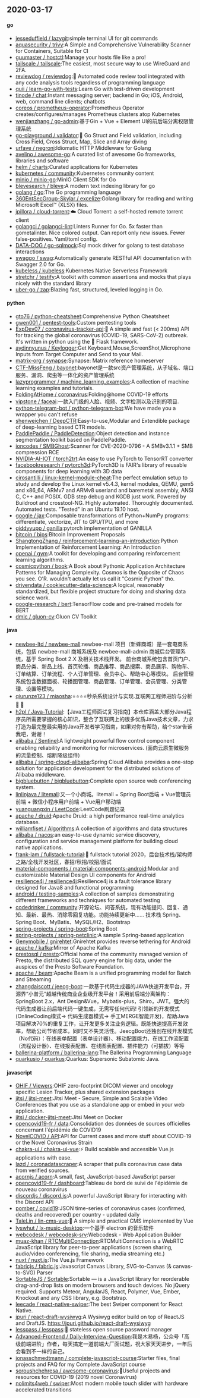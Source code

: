 ## 2020-03-17

#### go
* [jesseduffield / lazygit](https://github.com/jesseduffield/lazygit):simple terminal UI for git commands
* [aquasecurity / trivy](https://github.com/aquasecurity/trivy):A Simple and Comprehensive Vulnerability Scanner for Containers, Suitable for CI
* [guumaster / hostctl](https://github.com/guumaster/hostctl):Manage your hosts file like a pro!
* [tailscale / tailscale](https://github.com/tailscale/tailscale):The easiest, most secure way to use WireGuard and 2FA.
* [reviewdog / reviewdog](https://github.com/reviewdog/reviewdog):🐶
Automated code review tool integrated with any code analysis tools regardless of programming language
* [quii / learn-go-with-tests](https://github.com/quii/learn-go-with-tests):Learn Go with test-driven development
* [tinode / chat](https://github.com/tinode/chat):Instant messaging server; backend in Go; iOS, Android, web, command line clients; chatbots
* [coreos / prometheus-operator](https://github.com/coreos/prometheus-operator):Prometheus Operator creates/configures/manages Prometheus clusters atop Kubernetes
* [wenjianzhang / go-admin](https://github.com/wenjianzhang/go-admin):基于Gin + Vue + Element UI的前后端分离权限管理系统
* [go-playground / validator](https://github.com/go-playground/validator):💯
Go Struct and Field validation, including Cross Field, Cross Struct, Map, Slice and Array diving
* [urfave / negroni](https://github.com/urfave/negroni):Idiomatic HTTP Middleware for Golang
* [avelino / awesome-go](https://github.com/avelino/awesome-go):A curated list of awesome Go frameworks, libraries and software
* [helm / charts](https://github.com/helm/charts):Curated applications for Kubernetes
* [kubernetes / community](https://github.com/kubernetes/community):Kubernetes community content
* [minio / minio-go](https://github.com/minio/minio-go):MinIO Client SDK for Go
* [blevesearch / bleve](https://github.com/blevesearch/bleve):A modern text indexing library for go
* [golang / go](https://github.com/golang/go):The Go programming language
* [360EntSecGroup-Skylar / excelize](https://github.com/360EntSecGroup-Skylar/excelize):Golang library for reading and writing Microsoft Excel™ (XLSX) files.
* [jpillora / cloud-torrent](https://github.com/jpillora/cloud-torrent):☁️
Cloud Torrent: a self-hosted remote torrent client
* [golangci / golangci-lint](https://github.com/golangci/golangci-lint):Linters Runner for Go. 5x faster than gometalinter. Nice colored output. Can report only new issues. Fewer false-positives. Yaml/toml config.
* [DATA-DOG / go-sqlmock](https://github.com/DATA-DOG/go-sqlmock):Sql mock driver for golang to test database interactions
* [swaggo / swag](https://github.com/swaggo/swag):Automatically generate RESTful API documentation with Swagger 2.0 for Go.
* [kubeless / kubeless](https://github.com/kubeless/kubeless):Kubernetes Native Serverless Framework
* [stretchr / testify](https://github.com/stretchr/testify):A toolkit with common assertions and mocks that plays nicely with the standard library
* [uber-go / zap](https://github.com/uber-go/zap):Blazing fast, structured, leveled logging in Go.

#### python
* [gto76 / python-cheatsheet](https://github.com/gto76/python-cheatsheet):Comprehensive Python Cheatsheet
* [gwen001 / pentest-tools](https://github.com/gwen001/pentest-tools):Custom pentesting tools
* [ExpDev07 / coronavirus-tracker-api](https://github.com/ExpDev07/coronavirus-tracker-api):🦠 A simple and fast (< 200ms) API for tracking the global coronavirus (COVID-19, SARS-CoV-2) outbreak. It's written in python using the
🍼
Flask framework.
* [aydinnyunus / Keylogger](https://github.com/aydinnyunus/Keylogger):Get Keyboard,Mouse,ScreenShot,Microphone Inputs from Target Computer and Send to your Mail.
* [matrix-org / synapse](https://github.com/matrix-org/synapse):Synapse: Matrix reference homeserver
* [CTF-MissFeng / bayonet](https://github.com/CTF-MissFeng/bayonet):bayonet是一款src资产管理系统，从子域名、端口服务、漏洞、爬虫等一体化的资产管理系统
* [lazyprogrammer / machine_learning_examples](https://github.com/lazyprogrammer/machine_learning_examples):A collection of machine learning examples and tutorials.
* [FoldingAtHome / coronavirus](https://github.com/FoldingAtHome/coronavirus):Folding@home COVID-19 efforts
* [vipstone / faceai](https://github.com/vipstone/faceai):一款入门级的人脸、视频、文字检测以及识别的项目.
* [python-telegram-bot / python-telegram-bot](https://github.com/python-telegram-bot/python-telegram-bot):We have made you a wrapper you can't refuse
* [shenweichen / DeepCTR](https://github.com/shenweichen/DeepCTR):Easy-to-use,Modular and Extendible package of deep-learning based CTR models.
* [PaddlePaddle / PaddleDetection](https://github.com/PaddlePaddle/PaddleDetection):Object detection and instance segmentation toolkit based on PaddlePaddle.
* [ioncodes / SMBGhost](https://github.com/ioncodes/SMBGhost):Scanner for CVE-2020-0796 - A SMBv3.1.1 + SMB compression RCE
* [NVIDIA-AI-IOT / torch2trt](https://github.com/NVIDIA-AI-IOT/torch2trt):An easy to use PyTorch to TensorRT converter
* [facebookresearch / pytorch3d](https://github.com/facebookresearch/pytorch3d):PyTorch3D is FAIR's library of reusable components for deep learning with 3D data
* [cirosantilli / linux-kernel-module-cheat](https://github.com/cirosantilli/linux-kernel-module-cheat):The perfect emulation setup to study and develop the Linux kernel v5.4.3, kernel modules, QEMU, gem5 and x86_64, ARMv7 and ARMv8 userland and baremetal assembly, ANSI C, C++ and POSIX. GDB step debug and KGDB just work. Powered by Buildroot and crosstool-NG. Highly automated. Thoroughly documented. Automated tests. "Tested" in an Ubuntu 19.10 host.
* [google / jax](https://github.com/google/jax):Composable transformations of Python+NumPy programs: differentiate, vectorize, JIT to GPU/TPU, and more
* [giddyyupp / ganilla](https://github.com/giddyyupp/ganilla):pytorch implementation of GANILLA
* [bitcoin / bips](https://github.com/bitcoin/bips):Bitcoin Improvement Proposals
* [ShangtongZhang / reinforcement-learning-an-introduction](https://github.com/ShangtongZhang/reinforcement-learning-an-introduction):Python Implementation of Reinforcement Learning: An Introduction
* [openai / gym](https://github.com/openai/gym):A toolkit for developing and comparing reinforcement learning algorithms.
* [cosmicpython / book](https://github.com/cosmicpython/book):A Book about Pythonic Application Architecture Patterns for Managing Complexity. Cosmos is the Opposite of Chaos you see. O'R. wouldn't actually let us call it "Cosmic Python" tho.
* [drivendata / cookiecutter-data-science](https://github.com/drivendata/cookiecutter-data-science):A logical, reasonably standardized, but flexible project structure for doing and sharing data science work.
* [google-research / bert](https://github.com/google-research/bert):TensorFlow code and pre-trained models for BERT
* [dmlc / gluon-cv](https://github.com/dmlc/gluon-cv):Gluon CV Toolkit

#### java
* [newbee-ltd / newbee-mall](https://github.com/newbee-ltd/newbee-mall):newbee-mall 项目（新蜂商城）是一套电商系统，包括 newbee-mall 商城系统及 newbee-mall-admin 商城后台管理系统，基于 Spring Boot 2.X 及相关技术栈开发。 前台商城系统包含首页门户、商品分类、新品上线、首页轮播、商品推荐、商品搜索、商品展示、购物车、订单结算、订单流程、个人订单管理、会员中心、帮助中心等模块。 后台管理系统包含数据面板、轮播图管理、商品管理、订单管理、会员管理、分类管理、设置等模块。
* [qiurunze123 / miaosha](https://github.com/qiurunze123/miaosha):⭐⭐⭐⭐秒杀系统设计与实现.互联网工程师进阶与分析
🙋
🐓
* [h2pl / Java-Tutorial](https://github.com/h2pl/Java-Tutorial):【Java工程师面试复习指南】本仓库涵盖大部分Java程序员所需要掌握的核心知识，整合了互联网上的很多优质Java技术文章，力求打造为最完整最实用的Java开发者学习指南，如果对你有帮助，给个star告诉我吧，谢谢！
* [alibaba / Sentinel](https://github.com/alibaba/Sentinel):A lightweight powerful flow control component enabling reliability and monitoring for microservices. (面向云原生微服务的流量控制、熔断降级组件)
* [alibaba / spring-cloud-alibaba](https://github.com/alibaba/spring-cloud-alibaba):Spring Cloud Alibaba provides a one-stop solution for application development for the distributed solutions of Alibaba middleware.
* [bigbluebutton / bigbluebutton](https://github.com/bigbluebutton/bigbluebutton):Complete open source web conferencing system.
* [linlinjava / litemall](https://github.com/linlinjava/litemall):又一个小商城。litemall = Spring Boot后端 + Vue管理员前端 + 微信小程序用户前端 + Vue用户移动端
* [yuanguangxin / LeetCode](https://github.com/yuanguangxin/LeetCode):LeetCode刷题记录
* [apache / druid](https://github.com/apache/druid):Apache Druid: a high performance real-time analytics database.
* [williamfiset / Algorithms](https://github.com/williamfiset/Algorithms):A collection of algorithms and data structures
* [alibaba / nacos](https://github.com/alibaba/nacos):an easy-to-use dynamic service discovery, configuration and service management platform for building cloud native applications.
* [frank-lam / fullstack-tutorial](https://github.com/frank-lam/fullstack-tutorial):🚀
fullstack tutorial 2020，后台技术栈/架构师之路/全栈开发社区，春招/秋招/校招/面试
* [material-components / material-components-android](https://github.com/material-components/material-components-android):Modular and customizable Material Design UI components for Android
* [resilience4j / resilience4j](https://github.com/resilience4j/resilience4j):Resilience4j is a fault tolerance library designed for Java8 and functional programming
* [android / testing-samples](https://github.com/android/testing-samples):A collection of samples demonstrating different frameworks and techniques for automated testing
* [codedrinker / community](https://github.com/codedrinker/community):开源论坛、问答系统，现有功能提问、回复、通知、最新、最热、消除零回复功能。功能持续更新中…… 技术栈 Spring、Spring Boot、MyBatis、MySQL/H2、Bootstrap
* [spring-projects / spring-boot](https://github.com/spring-projects/spring-boot):Spring Boot
* [spring-projects / spring-petclinic](https://github.com/spring-projects/spring-petclinic):A sample Spring-based application
* [Genymobile / gnirehtet](https://github.com/Genymobile/gnirehtet):Gnirehtet provides reverse tethering for Android
* [apache / kafka](https://github.com/apache/kafka):Mirror of Apache Kafka
* [prestosql / presto](https://github.com/prestosql/presto):Official home of the community managed version of Presto, the distributed SQL query engine for big data, under the auspices of the Presto Software Foundation.
* [apache / beam](https://github.com/apache/beam):Apache Beam is a unified programming model for Batch and Streaming
* [zhangdaiscott / jeecg-boot](https://github.com/zhangdaiscott/jeecg-boot):一款基于代码生成器的JAVA快速开发平台，开源界“小普元”超越传统商业企业级开发平台！采用前后端分离架构：SpringBoot 2.x，Ant Design&Vue，Mybatis-plus，Shiro，JWT。强大的代码生成器让前后端代码一键生成，无需写任何代码! 引领新的开发模式(OnlineCoding模式-> 代码生成器模式-> 手工MERGE智能开发)，帮助Java项目解决70%的重复工作，让开发更多关注业务逻辑。既能快速提高开发效率，帮助公司节省成本，同时又不失灵活性。JeecgBoot还独创在线开发模式（No代码）：在线表单配置（表单设计器）、移动配置能力、在线工作流配置（流程设计器）、在线报表配置、在线图表配置、插件能力（可插拔）等等
* [ballerina-platform / ballerina-lang](https://github.com/ballerina-platform/ballerina-lang):The Ballerina Programming Language
* [quarkusio / quarkus](https://github.com/quarkusio/quarkus):Quarkus: Supersonic Subatomic Java.

#### javascript
* [OHIF / Viewers](https://github.com/OHIF/Viewers):OHIF zero-footprint DICOM viewer and oncology specific Lesion Tracker, plus shared extension packages
* [jitsi / jitsi-meet](https://github.com/jitsi/jitsi-meet):Jitsi Meet - Secure, Simple and Scalable Video Conferences that you use as a standalone app or embed in your web application.
* [jitsi / docker-jitsi-meet](https://github.com/jitsi/docker-jitsi-meet):Jitsi Meet on Docker
* [opencovid19-fr / data](https://github.com/opencovid19-fr/data):Consolidation des données de sources officielles concernant l'épidémie de COVID19
* [NovelCOVID / API](https://github.com/NovelCOVID/API):API for Current cases and more stuff about COVID-19 or the Novel Coronavirus Strain
* [chakra-ui / chakra-ui-vue](https://github.com/chakra-ui/chakra-ui-vue):⚡️
Build scalable and accessible Vue.js applications with ease.
* [lazd / coronadatascraper](https://github.com/lazd/coronadatascraper):A scraper that pulls coronavirus case data from verified sources.
* [acornjs / acorn](https://github.com/acornjs/acorn):A small, fast, JavaScript-based JavaScript parser
* [opencovid19-fr / dashboard](https://github.com/opencovid19-fr/dashboard):Tableau de bord de suivi de l'épidémie de nouveau coronavirus
* [discordjs / discord.js](https://github.com/discordjs/discord.js):A powerful JavaScript library for interacting with the Discord API
* [pomber / covid19](https://github.com/pomber/covid19):JSON time-series of coronavirus cases (confirmed, deaths and recovered) per country - updated daily
* [TaleLin / lin-cms-vue](https://github.com/TaleLin/lin-cms-vue):🔆
A simple and practical CMS implemented by Vue
* [lyswhut / lx-music-desktop](https://github.com/lyswhut/lx-music-desktop):一个基于 electron 的音乐软件
* [webcodesk / webcodesk-srv](https://github.com/webcodesk/webcodesk-srv):Webcodesk - Web Application Builder
* [muaz-khan / RTCMultiConnection](https://github.com/muaz-khan/RTCMultiConnection):RTCMultiConnection is a WebRTC JavaScript library for peer-to-peer applications (screen sharing, audio/video conferencing, file sharing, media streaming etc.)
* [nuxt / nuxt.js](https://github.com/nuxt/nuxt.js):The Vue.js Framework
* [fabricjs / fabric.js](https://github.com/fabricjs/fabric.js):Javascript Canvas Library, SVG-to-Canvas (& canvas-to-SVG) Parser
* [SortableJS / Sortable](https://github.com/SortableJS/Sortable):Sortable — is a JavaScript library for reorderable drag-and-drop lists on modern browsers and touch devices. No jQuery required. Supports Meteor, AngularJS, React, Polymer, Vue, Ember, Knockout and any CSS library, e.g. Bootstrap.
* [leecade / react-native-swiper](https://github.com/leecade/react-native-swiper):The best Swiper component for React Native.
* [jpuri / react-draft-wysiwyg](https://github.com/jpuri/react-draft-wysiwyg):A Wysiwyg editor build on top of ReactJS and DraftJS. https://jpuri.github.io/react-draft-wysiwyg
* [lesspass / lesspass](https://github.com/lesspass/lesspass):🔑
stateless open source password manager
* [Advanced-Frontend / Daily-Interview-Question](https://github.com/Advanced-Frontend/Daily-Interview-Question):我是木易杨，公众号「高级前端进阶」作者，每天搞定一道前端大厂面试题，祝大家天天进步，一年后会看到不一样的自己。
* [jonasschmedtmann / complete-javascript-course](https://github.com/jonasschmedtmann/complete-javascript-course):Starter files, final projects and FAQ for my Complete JavaScript course
* [soroushchehresa / awesome-coronavirus](https://github.com/soroushchehresa/awesome-coronavirus):🦠Useful projects and resources for COVID-19 (2019 novel Coronavirus)
* [nolimits4web / swiper](https://github.com/nolimits4web/swiper):Most modern mobile touch slider with hardware accelerated transitions
